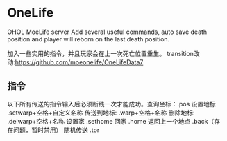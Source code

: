 # OneLife
OHOL MoeLife server
Add several useful commands, auto save death position and player will reborn on the last death position.

加入一些实用的指令，并且玩家会在上一次死亡位置重生。
transition改动:https://github.com/moeonelife/OneLifeData7

## 指令
以下所有传送的指令输入后必须断线一次才能成功。查询坐标：.pos
设置地标 .setwarp+空格+自定义名称
传送到地标: .warp+空格+名称
删除地标: .delwarp+空格+名称
设置家 .sethome
回家 .home
返回上一个地点 .back（存在问题，暂时禁用）
随机传送 .tpr
